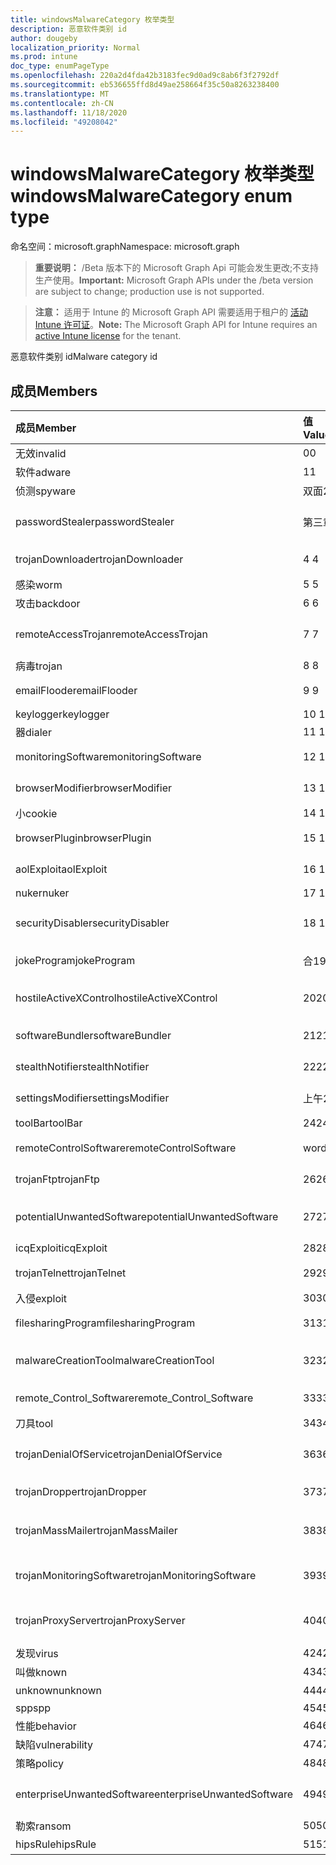 ```yaml
---
title: windowsMalwareCategory 枚举类型
description: 恶意软件类别 id
author: dougeby
localization_priority: Normal
ms.prod: intune
doc_type: enumPageType
ms.openlocfilehash: 220a2d4fda42b3183fec9d0ad9c8ab6f3f2792df
ms.sourcegitcommit: eb536655ffd8d49ae258664f35c50a8263238400
ms.translationtype: MT
ms.contentlocale: zh-CN
ms.lasthandoff: 11/18/2020
ms.locfileid: "49208042"
---
```

# <a name="windowsmalwarecategory-enum-type"></a><span data-ttu-id="f65a7-103">windowsMalwareCategory 枚举类型</span><span class="sxs-lookup"><span data-stu-id="f65a7-103">windowsMalwareCategory enum type</span></span>

<span data-ttu-id="f65a7-104">命名空间：microsoft.graph</span><span class="sxs-lookup"><span data-stu-id="f65a7-104">Namespace: microsoft.graph</span></span>

> <span data-ttu-id="f65a7-105">**重要说明：** /Beta 版本下的 Microsoft Graph Api 可能会发生更改;不支持生产使用。</span><span class="sxs-lookup"><span data-stu-id="f65a7-105">**Important:** Microsoft Graph APIs under the /beta version are subject to change; production use is not supported.</span></span>

> <span data-ttu-id="f65a7-106">**注意：** 适用于 Intune 的 Microsoft Graph API 需要适用于租户的 [活动 Intune 许可证](https://go.microsoft.com/fwlink/?linkid=839381)。</span><span class="sxs-lookup"><span data-stu-id="f65a7-106">**Note:** The Microsoft Graph API for Intune requires an [active Intune license](https://go.microsoft.com/fwlink/?linkid=839381) for the tenant.</span></span>

<span data-ttu-id="f65a7-107">恶意软件类别 id</span><span class="sxs-lookup"><span data-stu-id="f65a7-107">Malware category id</span></span>

## <a name="members"></a><span data-ttu-id="f65a7-108">成员</span><span class="sxs-lookup"><span data-stu-id="f65a7-108">Members</span></span>
|<span data-ttu-id="f65a7-109">成员</span><span class="sxs-lookup"><span data-stu-id="f65a7-109">Member</span></span>|<span data-ttu-id="f65a7-110">值</span><span class="sxs-lookup"><span data-stu-id="f65a7-110">Value</span></span>|<span data-ttu-id="f65a7-111">说明</span><span class="sxs-lookup"><span data-stu-id="f65a7-111">Description</span></span>|
|:---|:---|:---|
|<span data-ttu-id="f65a7-112">无效</span><span class="sxs-lookup"><span data-stu-id="f65a7-112">invalid</span></span>|<span data-ttu-id="f65a7-113">0</span><span class="sxs-lookup"><span data-stu-id="f65a7-113">0</span></span>|<span data-ttu-id="f65a7-114">Invalid</span><span class="sxs-lookup"><span data-stu-id="f65a7-114">Invalid</span></span>|
|<span data-ttu-id="f65a7-115">软件</span><span class="sxs-lookup"><span data-stu-id="f65a7-115">adware</span></span>|<span data-ttu-id="f65a7-116">1</span><span class="sxs-lookup"><span data-stu-id="f65a7-116">1</span></span>|<span data-ttu-id="f65a7-117">软件</span><span class="sxs-lookup"><span data-stu-id="f65a7-117">Adware</span></span>|
|<span data-ttu-id="f65a7-118">侦测</span><span class="sxs-lookup"><span data-stu-id="f65a7-118">spyware</span></span>|<span data-ttu-id="f65a7-119">双面</span><span class="sxs-lookup"><span data-stu-id="f65a7-119">2</span></span>|<span data-ttu-id="f65a7-120">侦测</span><span class="sxs-lookup"><span data-stu-id="f65a7-120">Spyware</span></span>|
|<span data-ttu-id="f65a7-121">passwordStealer</span><span class="sxs-lookup"><span data-stu-id="f65a7-121">passwordStealer</span></span>|<span data-ttu-id="f65a7-122">第三章</span><span class="sxs-lookup"><span data-stu-id="f65a7-122">3</span></span>|<span data-ttu-id="f65a7-123">密码 stealer</span><span class="sxs-lookup"><span data-stu-id="f65a7-123">Password stealer</span></span>|
|<span data-ttu-id="f65a7-124">trojanDownloader</span><span class="sxs-lookup"><span data-stu-id="f65a7-124">trojanDownloader</span></span>|<span data-ttu-id="f65a7-125">4 </span><span class="sxs-lookup"><span data-stu-id="f65a7-125">4</span></span>|<span data-ttu-id="f65a7-126">特洛伊木马下载程序</span><span class="sxs-lookup"><span data-stu-id="f65a7-126">Trojan downloader</span></span>|
|<span data-ttu-id="f65a7-127">感染</span><span class="sxs-lookup"><span data-stu-id="f65a7-127">worm</span></span>|<span data-ttu-id="f65a7-128">5 </span><span class="sxs-lookup"><span data-stu-id="f65a7-128">5</span></span>|<span data-ttu-id="f65a7-129">感染</span><span class="sxs-lookup"><span data-stu-id="f65a7-129">Worm</span></span>|
|<span data-ttu-id="f65a7-130">攻击</span><span class="sxs-lookup"><span data-stu-id="f65a7-130">backdoor</span></span>|<span data-ttu-id="f65a7-131">6 </span><span class="sxs-lookup"><span data-stu-id="f65a7-131">6</span></span>|<span data-ttu-id="f65a7-132">攻击</span><span class="sxs-lookup"><span data-stu-id="f65a7-132">Backdoor</span></span>|
|<span data-ttu-id="f65a7-133">remoteAccessTrojan</span><span class="sxs-lookup"><span data-stu-id="f65a7-133">remoteAccessTrojan</span></span>|<span data-ttu-id="f65a7-134">7 </span><span class="sxs-lookup"><span data-stu-id="f65a7-134">7</span></span>|<span data-ttu-id="f65a7-135">远程访问特洛伊木马</span><span class="sxs-lookup"><span data-stu-id="f65a7-135">Remote access Trojan</span></span>|
|<span data-ttu-id="f65a7-136">病毒</span><span class="sxs-lookup"><span data-stu-id="f65a7-136">trojan</span></span>|<span data-ttu-id="f65a7-137">8 </span><span class="sxs-lookup"><span data-stu-id="f65a7-137">8</span></span>|<span data-ttu-id="f65a7-138">病毒</span><span class="sxs-lookup"><span data-stu-id="f65a7-138">Trojan</span></span>|
|<span data-ttu-id="f65a7-139">emailFlooder</span><span class="sxs-lookup"><span data-stu-id="f65a7-139">emailFlooder</span></span>|<span data-ttu-id="f65a7-140">9 </span><span class="sxs-lookup"><span data-stu-id="f65a7-140">9</span></span>|<span data-ttu-id="f65a7-141">电子邮件 flooder</span><span class="sxs-lookup"><span data-stu-id="f65a7-141">Email flooder</span></span>|
|<span data-ttu-id="f65a7-142">keylogger</span><span class="sxs-lookup"><span data-stu-id="f65a7-142">keylogger</span></span>|<span data-ttu-id="f65a7-143">10  </span><span class="sxs-lookup"><span data-stu-id="f65a7-143">10</span></span>|<span data-ttu-id="f65a7-144">Keylogger</span><span class="sxs-lookup"><span data-stu-id="f65a7-144">Keylogger</span></span>|
|<span data-ttu-id="f65a7-145">器</span><span class="sxs-lookup"><span data-stu-id="f65a7-145">dialer</span></span>|<span data-ttu-id="f65a7-146">11 </span><span class="sxs-lookup"><span data-stu-id="f65a7-146">11</span></span>|<span data-ttu-id="f65a7-147">器</span><span class="sxs-lookup"><span data-stu-id="f65a7-147">Dialer</span></span>|
|<span data-ttu-id="f65a7-148">monitoringSoftware</span><span class="sxs-lookup"><span data-stu-id="f65a7-148">monitoringSoftware</span></span>|<span data-ttu-id="f65a7-149">12 </span><span class="sxs-lookup"><span data-stu-id="f65a7-149">12</span></span>|<span data-ttu-id="f65a7-150">监视软件</span><span class="sxs-lookup"><span data-stu-id="f65a7-150">Monitoring software</span></span>|
|<span data-ttu-id="f65a7-151">browserModifier</span><span class="sxs-lookup"><span data-stu-id="f65a7-151">browserModifier</span></span>|<span data-ttu-id="f65a7-152">13 </span><span class="sxs-lookup"><span data-stu-id="f65a7-152">13</span></span>|<span data-ttu-id="f65a7-153">浏览器修饰符</span><span class="sxs-lookup"><span data-stu-id="f65a7-153">Browser modifier</span></span>|
|<span data-ttu-id="f65a7-154">小</span><span class="sxs-lookup"><span data-stu-id="f65a7-154">cookie</span></span>|<span data-ttu-id="f65a7-155">14 </span><span class="sxs-lookup"><span data-stu-id="f65a7-155">14</span></span>|<span data-ttu-id="f65a7-156">Cookie</span><span class="sxs-lookup"><span data-stu-id="f65a7-156">Cookie</span></span>|
|<span data-ttu-id="f65a7-157">browserPlugin</span><span class="sxs-lookup"><span data-stu-id="f65a7-157">browserPlugin</span></span>|<span data-ttu-id="f65a7-158">15 </span><span class="sxs-lookup"><span data-stu-id="f65a7-158">15</span></span>|<span data-ttu-id="f65a7-159">浏览器插件</span><span class="sxs-lookup"><span data-stu-id="f65a7-159">Browser plugin</span></span>|
|<span data-ttu-id="f65a7-160">aolExploit</span><span class="sxs-lookup"><span data-stu-id="f65a7-160">aolExploit</span></span>|<span data-ttu-id="f65a7-161">16 </span><span class="sxs-lookup"><span data-stu-id="f65a7-161">16</span></span>|<span data-ttu-id="f65a7-162">AOL 攻击</span><span class="sxs-lookup"><span data-stu-id="f65a7-162">AOL exploit</span></span>|
|<span data-ttu-id="f65a7-163">nuker</span><span class="sxs-lookup"><span data-stu-id="f65a7-163">nuker</span></span>|<span data-ttu-id="f65a7-164">17 </span><span class="sxs-lookup"><span data-stu-id="f65a7-164">17</span></span>|<span data-ttu-id="f65a7-165">Nuker</span><span class="sxs-lookup"><span data-stu-id="f65a7-165">Nuker</span></span>|
|<span data-ttu-id="f65a7-166">securityDisabler</span><span class="sxs-lookup"><span data-stu-id="f65a7-166">securityDisabler</span></span>|<span data-ttu-id="f65a7-167">18 </span><span class="sxs-lookup"><span data-stu-id="f65a7-167">18</span></span>|<span data-ttu-id="f65a7-168">安全 disabler</span><span class="sxs-lookup"><span data-stu-id="f65a7-168">Security disabler</span></span>|
|<span data-ttu-id="f65a7-169">jokeProgram</span><span class="sxs-lookup"><span data-stu-id="f65a7-169">jokeProgram</span></span>|<span data-ttu-id="f65a7-170">合</span><span class="sxs-lookup"><span data-stu-id="f65a7-170">19</span></span>|<span data-ttu-id="f65a7-171">玩笑程序</span><span class="sxs-lookup"><span data-stu-id="f65a7-171">Joke program</span></span>|
|<span data-ttu-id="f65a7-172">hostileActiveXControl</span><span class="sxs-lookup"><span data-stu-id="f65a7-172">hostileActiveXControl</span></span>|<span data-ttu-id="f65a7-173">20</span><span class="sxs-lookup"><span data-stu-id="f65a7-173">20</span></span>|<span data-ttu-id="f65a7-174">恶意 ActiveX 控件</span><span class="sxs-lookup"><span data-stu-id="f65a7-174">Hostile ActiveX control</span></span>|
|<span data-ttu-id="f65a7-175">softwareBundler</span><span class="sxs-lookup"><span data-stu-id="f65a7-175">softwareBundler</span></span>|<span data-ttu-id="f65a7-176"> 21</span><span class="sxs-lookup"><span data-stu-id="f65a7-176">21</span></span>|<span data-ttu-id="f65a7-177">软件捆绑程序</span><span class="sxs-lookup"><span data-stu-id="f65a7-177">Software bundler</span></span>|
|<span data-ttu-id="f65a7-178">stealthNotifier</span><span class="sxs-lookup"><span data-stu-id="f65a7-178">stealthNotifier</span></span>|<span data-ttu-id="f65a7-179">22</span><span class="sxs-lookup"><span data-stu-id="f65a7-179">22</span></span>|<span data-ttu-id="f65a7-180">隐形修饰符</span><span class="sxs-lookup"><span data-stu-id="f65a7-180">Stealth modifier</span></span>|
|<span data-ttu-id="f65a7-181">settingsModifier</span><span class="sxs-lookup"><span data-stu-id="f65a7-181">settingsModifier</span></span>|<span data-ttu-id="f65a7-182">上午</span><span class="sxs-lookup"><span data-stu-id="f65a7-182">23</span></span>|<span data-ttu-id="f65a7-183">Settings 修饰符</span><span class="sxs-lookup"><span data-stu-id="f65a7-183">Settings modifier</span></span>|
|<span data-ttu-id="f65a7-184">toolBar</span><span class="sxs-lookup"><span data-stu-id="f65a7-184">toolBar</span></span>|<span data-ttu-id="f65a7-185">24</span><span class="sxs-lookup"><span data-stu-id="f65a7-185">24</span></span>|<span data-ttu-id="f65a7-186">工具栏</span><span class="sxs-lookup"><span data-stu-id="f65a7-186">Toolbar</span></span>|
|<span data-ttu-id="f65a7-187">remoteControlSoftware</span><span class="sxs-lookup"><span data-stu-id="f65a7-187">remoteControlSoftware</span></span>|<span data-ttu-id="f65a7-188">word</span><span class="sxs-lookup"><span data-stu-id="f65a7-188">25</span></span>|<span data-ttu-id="f65a7-189">远程控制软件</span><span class="sxs-lookup"><span data-stu-id="f65a7-189">Remote control software</span></span>|
|<span data-ttu-id="f65a7-190">trojanFtp</span><span class="sxs-lookup"><span data-stu-id="f65a7-190">trojanFtp</span></span>|<span data-ttu-id="f65a7-191">26</span><span class="sxs-lookup"><span data-stu-id="f65a7-191">26</span></span>|<span data-ttu-id="f65a7-192">特洛伊木马 FTP</span><span class="sxs-lookup"><span data-stu-id="f65a7-192">Trojan FTP</span></span>|
|<span data-ttu-id="f65a7-193">potentialUnwantedSoftware</span><span class="sxs-lookup"><span data-stu-id="f65a7-193">potentialUnwantedSoftware</span></span>|<span data-ttu-id="f65a7-194">27</span><span class="sxs-lookup"><span data-stu-id="f65a7-194">27</span></span>|<span data-ttu-id="f65a7-195">潜在的不需要的软件</span><span class="sxs-lookup"><span data-stu-id="f65a7-195">Potential unwanted software</span></span>|
|<span data-ttu-id="f65a7-196">icqExploit</span><span class="sxs-lookup"><span data-stu-id="f65a7-196">icqExploit</span></span>|<span data-ttu-id="f65a7-197">28</span><span class="sxs-lookup"><span data-stu-id="f65a7-197">28</span></span>|<span data-ttu-id="f65a7-198">ICQ 攻击</span><span class="sxs-lookup"><span data-stu-id="f65a7-198">ICQ exploit</span></span>|
|<span data-ttu-id="f65a7-199">trojanTelnet</span><span class="sxs-lookup"><span data-stu-id="f65a7-199">trojanTelnet</span></span>|<span data-ttu-id="f65a7-200">29</span><span class="sxs-lookup"><span data-stu-id="f65a7-200">29</span></span>|<span data-ttu-id="f65a7-201">特洛伊木马 telnet</span><span class="sxs-lookup"><span data-stu-id="f65a7-201">Trojan telnet</span></span>|
|<span data-ttu-id="f65a7-202">入侵</span><span class="sxs-lookup"><span data-stu-id="f65a7-202">exploit</span></span>|<span data-ttu-id="f65a7-203">30</span><span class="sxs-lookup"><span data-stu-id="f65a7-203">30</span></span>|<span data-ttu-id="f65a7-204">入侵</span><span class="sxs-lookup"><span data-stu-id="f65a7-204">Exploit</span></span>|
|<span data-ttu-id="f65a7-205">filesharingProgram</span><span class="sxs-lookup"><span data-stu-id="f65a7-205">filesharingProgram</span></span>|<span data-ttu-id="f65a7-206">31</span><span class="sxs-lookup"><span data-stu-id="f65a7-206">31</span></span>|<span data-ttu-id="f65a7-207">文件共享程序</span><span class="sxs-lookup"><span data-stu-id="f65a7-207">File sharing program</span></span>|
|<span data-ttu-id="f65a7-208">malwareCreationTool</span><span class="sxs-lookup"><span data-stu-id="f65a7-208">malwareCreationTool</span></span>|<span data-ttu-id="f65a7-209">32</span><span class="sxs-lookup"><span data-stu-id="f65a7-209">32</span></span>|<span data-ttu-id="f65a7-210">恶意软件创建工具</span><span class="sxs-lookup"><span data-stu-id="f65a7-210">Malware creation tool</span></span>|
|<span data-ttu-id="f65a7-211">remote_Control_Software</span><span class="sxs-lookup"><span data-stu-id="f65a7-211">remote_Control_Software</span></span>|<span data-ttu-id="f65a7-212">33</span><span class="sxs-lookup"><span data-stu-id="f65a7-212">33</span></span>|<span data-ttu-id="f65a7-213">远程控制软件</span><span class="sxs-lookup"><span data-stu-id="f65a7-213">Remote control software</span></span>|
|<span data-ttu-id="f65a7-214">刀具</span><span class="sxs-lookup"><span data-stu-id="f65a7-214">tool</span></span>|<span data-ttu-id="f65a7-215">34</span><span class="sxs-lookup"><span data-stu-id="f65a7-215">34</span></span>|<span data-ttu-id="f65a7-216">工具</span><span class="sxs-lookup"><span data-stu-id="f65a7-216">Tool</span></span>|
|<span data-ttu-id="f65a7-217">trojanDenialOfService</span><span class="sxs-lookup"><span data-stu-id="f65a7-217">trojanDenialOfService</span></span>|<span data-ttu-id="f65a7-218">36</span><span class="sxs-lookup"><span data-stu-id="f65a7-218">36</span></span>|<span data-ttu-id="f65a7-219">特洛伊木马拒绝服务</span><span class="sxs-lookup"><span data-stu-id="f65a7-219">Trojan denial of service</span></span>|
|<span data-ttu-id="f65a7-220">trojanDropper</span><span class="sxs-lookup"><span data-stu-id="f65a7-220">trojanDropper</span></span>|<span data-ttu-id="f65a7-221">37</span><span class="sxs-lookup"><span data-stu-id="f65a7-221">37</span></span>|<span data-ttu-id="f65a7-222">特洛伊木马程序吸管</span><span class="sxs-lookup"><span data-stu-id="f65a7-222">Trojan dropper</span></span>|
|<span data-ttu-id="f65a7-223">trojanMassMailer</span><span class="sxs-lookup"><span data-stu-id="f65a7-223">trojanMassMailer</span></span>|<span data-ttu-id="f65a7-224">38</span><span class="sxs-lookup"><span data-stu-id="f65a7-224">38</span></span>|<span data-ttu-id="f65a7-225">特洛伊木马邮件群发程序</span><span class="sxs-lookup"><span data-stu-id="f65a7-225">Trojan mass mailer</span></span>|
|<span data-ttu-id="f65a7-226">trojanMonitoringSoftware</span><span class="sxs-lookup"><span data-stu-id="f65a7-226">trojanMonitoringSoftware</span></span>|<span data-ttu-id="f65a7-227">39</span><span class="sxs-lookup"><span data-stu-id="f65a7-227">39</span></span>|<span data-ttu-id="f65a7-228">特洛伊木马监视软件</span><span class="sxs-lookup"><span data-stu-id="f65a7-228">Trojan monitoring software</span></span>|
|<span data-ttu-id="f65a7-229">trojanProxyServer</span><span class="sxs-lookup"><span data-stu-id="f65a7-229">trojanProxyServer</span></span>|<span data-ttu-id="f65a7-230">40</span><span class="sxs-lookup"><span data-stu-id="f65a7-230">40</span></span>|<span data-ttu-id="f65a7-231">特洛伊木马代理服务器</span><span class="sxs-lookup"><span data-stu-id="f65a7-231">Trojan proxy server</span></span>|
|<span data-ttu-id="f65a7-232">发现</span><span class="sxs-lookup"><span data-stu-id="f65a7-232">virus</span></span>|<span data-ttu-id="f65a7-233">42</span><span class="sxs-lookup"><span data-stu-id="f65a7-233">42</span></span>|<span data-ttu-id="f65a7-234">发现</span><span class="sxs-lookup"><span data-stu-id="f65a7-234">Virus</span></span>|
|<span data-ttu-id="f65a7-235">叫做</span><span class="sxs-lookup"><span data-stu-id="f65a7-235">known</span></span>|<span data-ttu-id="f65a7-236">43</span><span class="sxs-lookup"><span data-stu-id="f65a7-236">43</span></span>|<span data-ttu-id="f65a7-237">叫做</span><span class="sxs-lookup"><span data-stu-id="f65a7-237">Known</span></span>|
|<span data-ttu-id="f65a7-238">unknown</span><span class="sxs-lookup"><span data-stu-id="f65a7-238">unknown</span></span>|<span data-ttu-id="f65a7-239">44</span><span class="sxs-lookup"><span data-stu-id="f65a7-239">44</span></span>|<span data-ttu-id="f65a7-240">未知</span><span class="sxs-lookup"><span data-stu-id="f65a7-240">Unknown</span></span>|
|<span data-ttu-id="f65a7-241">spp</span><span class="sxs-lookup"><span data-stu-id="f65a7-241">spp</span></span>|<span data-ttu-id="f65a7-242">45</span><span class="sxs-lookup"><span data-stu-id="f65a7-242">45</span></span>|<span data-ttu-id="f65a7-243">SPP</span><span class="sxs-lookup"><span data-stu-id="f65a7-243">SPP</span></span>|
|<span data-ttu-id="f65a7-244">性能</span><span class="sxs-lookup"><span data-stu-id="f65a7-244">behavior</span></span>|<span data-ttu-id="f65a7-245">46</span><span class="sxs-lookup"><span data-stu-id="f65a7-245">46</span></span>|<span data-ttu-id="f65a7-246">行为</span><span class="sxs-lookup"><span data-stu-id="f65a7-246">Behavior</span></span>|
|<span data-ttu-id="f65a7-247">缺陷</span><span class="sxs-lookup"><span data-stu-id="f65a7-247">vulnerability</span></span>|<span data-ttu-id="f65a7-248">47</span><span class="sxs-lookup"><span data-stu-id="f65a7-248">47</span></span>|<span data-ttu-id="f65a7-249">缺陷</span><span class="sxs-lookup"><span data-stu-id="f65a7-249">Vulnerability</span></span>|
|<span data-ttu-id="f65a7-250">策略</span><span class="sxs-lookup"><span data-stu-id="f65a7-250">policy</span></span>|<span data-ttu-id="f65a7-251">48</span><span class="sxs-lookup"><span data-stu-id="f65a7-251">48</span></span>|<span data-ttu-id="f65a7-252">Policy</span><span class="sxs-lookup"><span data-stu-id="f65a7-252">Policy</span></span>|
|<span data-ttu-id="f65a7-253">enterpriseUnwantedSoftware</span><span class="sxs-lookup"><span data-stu-id="f65a7-253">enterpriseUnwantedSoftware</span></span>|<span data-ttu-id="f65a7-254">49</span><span class="sxs-lookup"><span data-stu-id="f65a7-254">49</span></span>|<span data-ttu-id="f65a7-255">企业不需要的软件</span><span class="sxs-lookup"><span data-stu-id="f65a7-255">Enterprise Unwanted Software</span></span>|
|<span data-ttu-id="f65a7-256">勒索</span><span class="sxs-lookup"><span data-stu-id="f65a7-256">ransom</span></span>|<span data-ttu-id="f65a7-257">50</span><span class="sxs-lookup"><span data-stu-id="f65a7-257">50</span></span>|<span data-ttu-id="f65a7-258">勒索</span><span class="sxs-lookup"><span data-stu-id="f65a7-258">Ransom</span></span>|
|<span data-ttu-id="f65a7-259">hipsRule</span><span class="sxs-lookup"><span data-stu-id="f65a7-259">hipsRule</span></span>|<span data-ttu-id="f65a7-260">51</span><span class="sxs-lookup"><span data-stu-id="f65a7-260">51</span></span>|<span data-ttu-id="f65a7-261">HIPS 规则</span><span class="sxs-lookup"><span data-stu-id="f65a7-261">HIPS Rule</span></span>|




